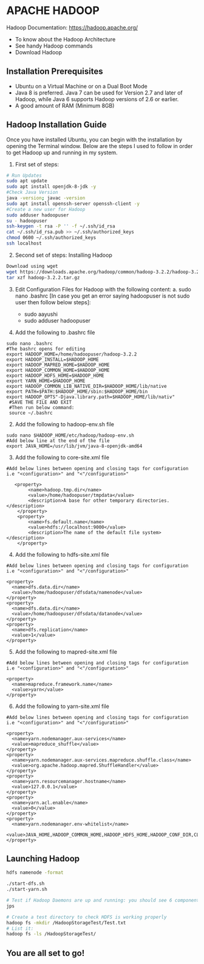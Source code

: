 # APACHE HADOOP

Hadoop Documentation: https://hadoop.apache.org/

- To know about the Hadoop Architecture
- See handy Hadoop commands
- Download Hadoop

## Installation Prerequisites 
- Ubuntu on a Virtual Machine or on a Dual Boot Mode
- Java 8 is preferred. Java 7 can be used for Version 2.7 and later of Hadoop, while Java 6 supports Hadoop versions of 2.6 or earlier.
- A good amount of RAM (Minimum 8GB)

## Hadoop Installation Guide
Once you have installed Ubuntu, you can begin with the installation by opening the Terminal window.
Below are the steps I used to follow in order to get Hadoop up and running in my system.

1. First set of steps:
```sh
# Run Updates
sudo apt update
sudo apt install openjdk-8-jdk -y
#Check Java Version
java -version; javac -version
sudo apt install openssh-server openssh-client -y
#Create a new user for Hadoop
sudo adduser hadoopuser
su - hadoopuser
ssh-keygen -t rsa -P '' -f ~/.ssh/id_rsa
cat ~/.ssh/id_rsa.pub >> ~/.ssh/authorized_keys
chmod 0600 ~/.ssh/authorized_keys
ssh localhost
```
2. Second set of steps: Installing Hadoop
```sh
Download using wget
wget https://downloads.apache.org/hadoop/common/hadoop-3.2.2/hadoop-3.2.2.tar.gz
tar xzf hadoop-3.2.2.tar.gz
```

3. Edit Configuration Files for Hadoop with the following content:
 a. sudo nano .bashrc [In case you get an error saying hadoopuser is not sudo user then follow below steps]:
    - sudo aayushi
    - sudo adduser hadoopuser 


1. Add the following to .bashrc file
```
sudo nano .bashrc
#The bashrc opens for editing
export HADOOP_HOME=/home/hadoopuser/hadoop-3.2.2
export HADOOP_INSTALL=$HADOOP_HOME
export HADOOP_MAPRED_HOME=$HADOOP_HOME
export HADOOP_COMMON_HOME=$HADOOP_HOME
export HADOOP_HDFS_HOME=$HADOOP_HOME
export YARN_HOME=$HADOOP_HOME
export HADOOP_COMMON_LIB_NATIVE_DIR=$HADOOP_HOME/lib/native
export PATH=$PATH:$HADOOP_HOME/sbin:$HADOOP_HOME/bin
export HADOOP_OPTS"-Djava.library.path=$HADOOP_HOME/lib/nativ"
 #SAVE THE FILE AND EXIT
 #Then run below command:
 source ~/.bashrc
```

2. Add the following to hadoop-env.sh file
```
sudo nano $HADOOP_HOME/etc/hadoop/hadoop-env.sh
#Add below line at the end of the file
export JAVA_HOME=/usr/lib/jvm/java-8-openjdk-amd64
```

3. Add the following to core-site.xml file
```
#Add below lines between opening and closing tags for configuration i.e "<configuration>" and "<"/configuration>"

   <property>
        <name>hadoop.tmp.dir</name>
        <value>/home/hadoopuser/tmpdata</value>
        <description>A base for other temporary directories.</description>
    </property>
    <property>
        <name>fs.default.name</name>
        <value>hdfs://localhost:9000</value>
        <description>The name of the default file system></description>
    </property>
```

4. Add the following to hdfs-site.xml file
```
#Add below lines between opening and closing tags for configuration i.e "<configuration>" and "<"/configuration>"

<property>
  <name>dfs.data.dir</name>
  <value>/home/hadoopuser/dfsdata/namenode</value>
</property>
<property>
  <name>dfs.data.dir</name>
  <value>/home/hadoopuser/dfsdata/datanode</value>
</property>
<property>
  <name>dfs.replication</name>
  <value>1</value>
</property>
```

5. Add the following to mapred-site.xml file
```
#Add below lines between opening and closing tags for configuration i.e "<configuration>" and "<"/configuration>"

<property>
  <name>mapreduce.framework.name</name>
  <value>yarn</value>
</property>
```

6. Add the following to yarn-site.xml file
```
#Add below lines between opening and closing tags for configuration i.e "<configuration>" and "<"/configuration>"

<property>
  <name>yarn.nodemanager.aux-services</name>
  <value>mapreduce_shuffle</value>
</property>
<property>
  <name>yarn.nodemanager.aux-services.mapreduce.shuffle.class</name>
  <value>org.apache.hadoop.mapred.ShuffleHandler</value>
</property>
<property>
  <name>yarn.resourcemanager.hostname</name>
  <value>127.0.0.1</value>
</property>
<property>
  <name>yarn.acl.enable</name>
  <value>0</value>
</property>
<property>
  <name>yarn.nodemanager.env-whitelist</name>
  <value>JAVA_HOME,HADOOP_COMMON_HOME,HADOOP_HDFS_HOME,HADOOP_CONF_DIR,CLASSPATH_PERPEND_DISTCACHE,HADOOP_YARN_HOME,HADOOP_MAPRED_HOME</value>
</property>
```
## Launching Hadoop

``` sh
hdfs namenode -format

./start-dfs.sh
./start-yarn.sh

# Test if Hadoop Daemons are up and running: you should see 6 components running.
jps

# Create a test directory to check HDFS is working properly
hadoop fs -mkdir /HadoopStorageTest/Test.txt
# List it:
hadoop fs -ls /HadoopStorageTest/
```

## You are all set to go!
